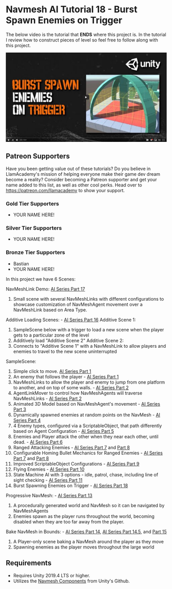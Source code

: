# Navmesh AI Tutorial 18 - Burst Spawn Enemies on Trigger
The below video is the tutorial that **ENDS** where this project is. In the tutorial I review how to construct pieces of level so feel free to follow along with this project.

[![Youtube Tutorial](./Video%20Screenshot.png)](https://www.youtube.com/watch?v=UWeZ0js8UwE)

## Patreon Supporters
Have you been getting value out of these tutorials? Do you believe in LlamAcademy's mission of helping everyone make their game dev dream become a reality? Consider becoming a Patreon supporter and get your name added to this list, as well as other cool perks.
Head over to https://patreon.com/llamacademy to show your support.

### Gold Tier Supporters
* YOUR NAME HERE!

### Silver Tier Supporters
* YOUR NAME HERE!

### Bronze Tier Supporters
* Bastian
* YOUR NAME HERE!

In this project we have 6 Scenes:

NavMeshLink Demo: [AI Series Part 17](https://www.youtube.com/watch?v=PD6VFD1a21g)
1. Small scene with several NavMeshLinks with different configurations to showcase customization of NavMeshAgent movement over a NavMeshLink based on Area Type.

Additive Loading Scenes: - [AI Series Part 16](https://www.youtube.com/watch?v=ygr5YyTRsBY)
Additive Scene 1:
1. SampleScene below with a trigger to load a new scene when the player gets to a particular zone of the level
2. Additively load "Additive Scene 2"
Additive Scene 2:
1. Connects to "Additive Scene 1" with a NavMeshLink to allow players and enemies to travel to the new scene uninterrupted

SampleScene:
1. Simple click to move. [AI Series Part 1](https://youtube.com/watch?v=aHFSDcEQuzQ)
2. An enemy that follows the player - [AI Series Part 1](https://youtube.com/watch?v=aHFSDcEQuzQ)
3. NavMeshLinks to allow the player and enemy to jump from one platform to another, and on top of some walls. - [AI Series Part 2](https://youtube.com/watch?v=dpJUc_BpChw)
4. AgentLinkMover to control how NavMeshAgents will traverse NavMeshLinks - [AI Series Part 2](https://youtube.com/watch?v=dpJUc_BpChw)
5. Animated 3D Model based on NavMeshAgent's movement - [AI Series Part 3](https://youtube.com/watch?v=wLZPM46zgUo)
6. Dynamically spawned enemies at random points on the NavMesh - [AI Series Part 4](https://youtube.com/watch?v=5uO0dXYbL-s)
7. 4 Enemy types, configured via a ScriptableObject, that path differently based on Agent Configuration - [AI Series Part 5](https://youtube.com/watch?v=PoglGJoDcZg)
8. Enemies and Player attack the other when they near each other, until dead. - [AI Series Part 6](https://youtube.com/watch?v=Aee01YxQIsw)
9. Ranged Attacking Enemies - [AI Series Part 7](https://youtube.com/watch?v=QzitQSLhfG0) and [Part 8](https://youtube.com/watch?v=Aee01YxQIsw)
10. Configurable Homing Bullet Mechanics for Ranged Enemies - [AI Series Part 7](https://youtube.com/watch?v=QzitQSLhfG0) and [Part 8](https://youtube.com/watch?v=Aee01YxQIsw)
11. Improved ScriptableObject Configurations - [AI Series Part 9](https://youtube.com/watch?v=lRdetRvi8FA)
12. Flying Enemies - [AI Series Part 10](https://youtube.com/watch?v=cN837GYgxUI)
13. State Machine AI with 3 options - idle, patrol, chase, including line of sight checking - [AI Series Part 11](https://youtube.com/watch?v=3hXkdARwREo)
14. Burst Spawning Enemies on Trigger - [AI Series Part 18](https://www.youtube.com/watch?v=UWeZ0js8UwE)

Progressive NavMesh: - [AI Series Part 13](https://youtube.com/watch?v=QPv_V4TCi8o)
1. A procedurally generated world and NavMesh so it can be navigated by NavMeshAgents
2. Enemies spawn as the player runs throughout the world, becoming disabled when they are too far away from the player.

Bake NavMesh in Bounds: - [AI Series Part 14](https://youtube.com/watch?v=RuoK7w1OIT0), [AI Series Part 14.5](https://youtube.com/watch?v=bCC5pqNT000), and [Part 15](https://youtube.com/watch?v=0V99OBWmCHk)
1. A Player-only scene baking a NavMesh around the player as they move
2. Spawning enemies as the player moves throughout the large world

## Requirements
* Requires Unity 2019.4 LTS or higher. 
* Utilizes the [Navmesh Components](https://github.com/Unity-Technologies/NavMeshComponents) from Unity's Github.
